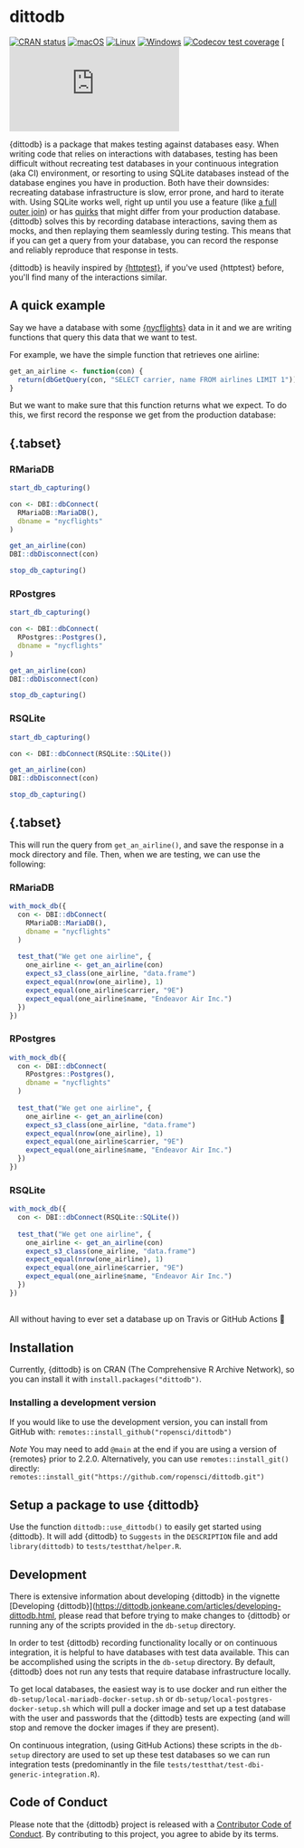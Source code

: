 # dittodb
<!-- badges: start -->
[![CRAN status](https://www.r-pkg.org/badges/version/dittodb)](https://CRAN.R-project.org/package=dittodb)
[![macOS](https://github.com/ropensci/dittodb/workflows/check-macOS/badge.svg)](https://github.com/ropensci/dittodb/actions?workflow=check-macOS)
[![Linux](https://github.com/ropensci/dittodb/workflows/check-linux/badge.svg)](https://github.com/ropensci/dittodb/actions?workflow=check-linux)
[![Windows](https://github.com/ropensci/dittodb/workflows/check-windows/badge.svg)](https://github.com/ropensci/dittodb/actions?workflow=check-windows)
[![Codecov test coverage](https://codecov.io/gh/ropensci/dittodb/branch/main/graph/badge.svg)](https://app.codecov.io/gh/ropensci/dittodb?branch=main)
[![Lifecycle: maturing](https://lifecycle.r-lib.org/articles/stages.html)
<!-- badges: end -->

{dittodb} is a package that makes testing against databases easy. When writing code that relies on interactions with databases, testing has been difficult without recreating test databases in your continuous integration (aka CI) environment, or resorting to using SQLite databases instead of the database engines you have in production. Both have their downsides: recreating database infrastructure is slow, error prone, and hard to iterate with. Using SQLite works well, right up until you use a feature (like [a full outer join](https://www.sqlite.org/omitted.html)) or has [quirks](https://www.sqlite.org/quirks.html) that might differ from your production database. {dittodb} solves this by recording database interactions, saving them as mocks, and then replaying them seamlessly during testing. This means that if you can get a query from your database, you can record the response and reliably reproduce that response in tests.

{dittodb} is heavily inspired by [{httptest}](https://CRAN.R-project.org/package=httptest), if you've used {httptest} before, you'll find many of the interactions similar.

## A quick example
Say we have a database with some [{nycflights}](https://CRAN.R-project.org/package=nycflights13) data in it and we are writing functions that query this data that we want to test. 

For example, we have the simple function that retrieves one airline:

```r
get_an_airline <- function(con) {
  return(dbGetQuery(con, "SELECT carrier, name FROM airlines LIMIT 1"))
}
```

But we want to make sure that this function returns what we expect. To do this, we first record the response we get from the production database:

## {.tabset}

### RMariaDB
```r
start_db_capturing()

con <- DBI::dbConnect(
  RMariaDB::MariaDB(),
  dbname = "nycflights"
)

get_an_airline(con)
DBI::dbDisconnect(con)

stop_db_capturing()
```

### RPostgres
```r
start_db_capturing()

con <- DBI::dbConnect(
  RPostgres::Postgres(),
  dbname = "nycflights"
)

get_an_airline(con)
DBI::dbDisconnect(con)

stop_db_capturing()
```

### RSQLite
```r
start_db_capturing()

con <- DBI::dbConnect(RSQLite::SQLite())

get_an_airline(con)
DBI::dbDisconnect(con)

stop_db_capturing()
```

## {.tabset}

This will run the query from `get_an_airline()`, and save the response in a mock directory and file. Then, when we are testing, we can use the following:


### RMariaDB
```r
with_mock_db({
  con <- DBI::dbConnect(
    RMariaDB::MariaDB(),
    dbname = "nycflights"
  )
  
  test_that("We get one airline", {
    one_airline <- get_an_airline(con)
    expect_s3_class(one_airline, "data.frame")
    expect_equal(nrow(one_airline), 1)
    expect_equal(one_airline$carrier, "9E")
    expect_equal(one_airline$name, "Endeavor Air Inc.")
  })
})
```

### RPostgres
```r
with_mock_db({
  con <- DBI::dbConnect(
    RPostgres::Postgres(),
    dbname = "nycflights"
  )
  
  test_that("We get one airline", {
    one_airline <- get_an_airline(con)
    expect_s3_class(one_airline, "data.frame")
    expect_equal(nrow(one_airline), 1)
    expect_equal(one_airline$carrier, "9E")
    expect_equal(one_airline$name, "Endeavor Air Inc.")
  })
})
```

### RSQLite
```r
with_mock_db({
  con <- DBI::dbConnect(RSQLite::SQLite())
  
  test_that("We get one airline", {
    one_airline <- get_an_airline(con)
    expect_s3_class(one_airline, "data.frame")
    expect_equal(nrow(one_airline), 1)
    expect_equal(one_airline$carrier, "9E")
    expect_equal(one_airline$name, "Endeavor Air Inc.")
  })
})
```

##

All without having to ever set a database up on Travis or GitHub Actions 🎉

## Installation
Currently, {dittodb} is on CRAN (The Comprehensive R Archive Network), so you can install it with `install.packages("dittodb")`. 

### Installing a development version

If you would like to use the development version, you can install from GitHub with: `remotes::install_github("ropensci/dittodb")`

_Note_ You may need to add `@main` at the end if you are using a version of {remotes} prior to 2.2.0. Alternatively, you can use `remotes::install_git()` directly: `remotes::install_git("https://github.com/ropensci/dittodb.git")`

## Setup a package to use {dittodb}
Use the function `dittodb::use_dittodb()` to easily get started using {dittodb}. It will add {dittodb} to `Suggests` in the `DESCRIPTION` file and add `library(dittodb)` to `tests/testthat/helper.R`.

## Development
There is extensive information about developing {dittodb} in the vignette [Developing {dittodb}](https://dittodb.jonkeane.com/articles/developing-dittodb.html, please read that before trying to make changes to {dittodb} or running any of the scripts provided in the `db-setup` directory.

In order to test {dittodb} recording functionality locally or on continuous integration, it is helpful to have databases with test data available. This can be accomplished using the scripts in the `db-setup` directory. By default, {dittodb} does not run any tests that require database infrastructure locally.

To get local databases, the easiest way is to use docker and run either the `db-setup/local-mariadb-docker-setup.sh` or `db-setup/local-postgres-docker-setup.sh` which will pull a docker image and set up a test database with the user and passwords that the {dittodb} tests are expecting (and will stop and remove the docker images if they are present). 

On continuous integration, (using GitHub Actions) these scripts in the `db-setup` directory are used to set up these test databases so we can run integration tests (predominantly in the file `tests/testthat/test-dbi-generic-integration.R`).

## Code of Conduct

Please note that the {dittodb} project is released with a [Contributor Code of Conduct](https://dittodb.jonkeane.com/CODE_OF_CONDUCT). By contributing to this project, you agree to abide by its terms.

